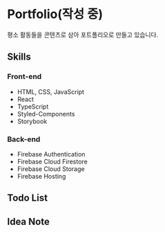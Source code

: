 # Portfolio(작성 중)
평소 활동들을 콘텐츠로 삼아 포트폴리오로 만들고 있습니다.
## Skills
### Front-end
+ HTML, CSS, JavaScript
+ React
+ TypeScript
+ Styled-Components
+ Storybook

### Back-end
+ Firebase Authentication
+ Firebase Cloud Firestore
+ Firebase Cloud Storage
+ Firebase Hosting

## Todo List
## Idea Note

